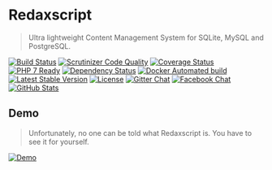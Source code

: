 Redaxscript
===========

> Ultra lightweight Content Management System for SQLite, MySQL and PostgreSQL.

[![Build Status](https://img.shields.io/travis/redaxmedia/redaxscript.svg?style=flat)](https://travis-ci.org/redaxmedia/redaxscript)
[![Scrutinizer Code Quality](https://img.shields.io/scrutinizer/g/redaxmedia/redaxscript.svg?style=flat)](https://scrutinizer-ci.com/g/redaxmedia/redaxscript)
[![Coverage Status](https://img.shields.io/coveralls/redaxmedia/redaxscript.svg?style=flat)](https://coveralls.io/r/redaxmedia/redaxscript)
[![PHP 7 Ready](http://php7ready.timesplinter.ch/redaxmedia/redaxscript/badge.svg?style=flat)](https://travis-ci.org/redaxmedia/redaxscript)
[![Dependency Status](https://gemnasium.com/badges/github.com/redaxmedia/redaxscript.svg)](https://gemnasium.com/github.com/redaxmedia/redaxscript)
[![Docker Automated build](https://img.shields.io/docker/automated/redaxmedia/redaxscript.svg)](https://hub.docker.com/r/redaxmedia/redaxscript/)
[![Latest Stable Version](https://img.shields.io/packagist/v/redaxmedia/redaxscript.svg?style=flat)](https://packagist.org/packages/redaxmedia/redaxscript)
[![License](https://img.shields.io/packagist/l/redaxmedia/redaxscript.svg?style=flat)](https://packagist.org/packages/redaxmedia/redaxscript)
[![Gitter Chat](https://img.shields.io/gitter/room/redaxmedia/redaxscript.svg?style=flat)](https://gitter.im/redaxmedia/redaxscript)
[![Facebook Chat](https://img.shields.io/badge/chat-on_facebook-0084ff.svg?style=flat)](https://m.me/redaxscript)
[![GitHub Stats](https://img.shields.io/badge/github-stats-ff5500.svg)](http://githubstats.com/redaxmedia/redaxscript)


Demo
----

> Unfortunately, no one can be told what Redaxscript is.
You have to see it for yourself.

[![Demo](https://img.shields.io/badge/demo-login-129e5e.svg?style=flat)](http://demo.redaxscript.com/demo/login)
